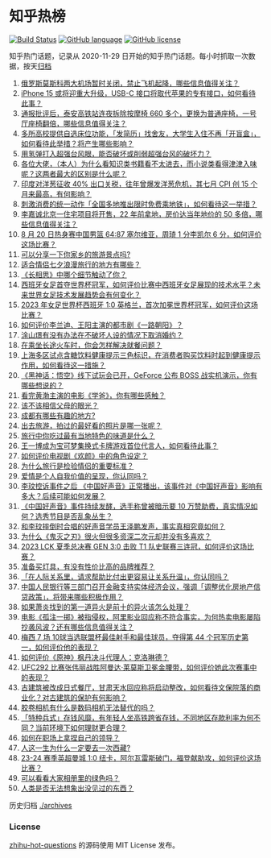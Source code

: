 # 知乎热榜
[![Build Status](https://github.com/ToWeLong/zhihu-hot-questions/workflows/CI/badge.svg)](https://github.com/ToWeLong/zhihu-hot-questions/actions)
[![GitHub language](https://img.shields.io/badge/language-golang-orange.svg)](https://golang.org/)
[![GitHub license](https://img.shields.io/github/license/ToWeLong/zhihu-hot-questions)](https://github.com/ToWeLong/zhihu-hot-questions/blob/main/LICENSE)

知乎热门话题，记录从 2020-11-29 日开始的知乎热门话题。每小时抓取一次数据，按天[归档](./archives)

<!-- BEGIN -->

1. [俄罗斯莫斯科两大机场暂时关闭，禁止飞机起降，哪些信息值得关注？](https://www.zhihu.com/question/618237814)
1. [iPhone 15 或将迎重大升级，USB-C 接口将取代苹果的专有接口，如何看待此事？](https://www.zhihu.com/question/618237100)
1. [通报批评后，泰安高铁站连夜拆除按摩椅 660 多个，更换为普通座椅，一号厅座椅翻倍，哪些信息值得关注？](https://www.zhihu.com/question/618153937)
1. [多所高校提供自选床位功能，「发简历」找舍友，大学生入住不再「开盲盒」，如何看待此举措？将产生哪些影响？](https://www.zhihu.com/question/618264119)
1. [用氢弹打入超强台风眼，能否破坏或削弱超强台风的破坏力？](https://www.zhihu.com/question/614445157)
1. [各位大佬，（本人）为什么看知识类书籍看不太进去，而小说类看得津津入味呢？这两者最大的区别是什么呢？](https://www.zhihu.com/question/589710990)
1. [印度对洋葱征收 40% 出口关税，往年曾爆发洋葱危机，其七月 CPI 创 15 个月来最高，有何影响？](https://www.zhihu.com/question/618192012)
1. [刺激消费的统一动作「全国多地推出限时免费乘地铁」，如何看待这一举措？](https://www.zhihu.com/question/618238318)
1. [李嘉诚北京一住宅项目将开售，22 年前拿地，房价达当年地价的 50 多倍，哪些信息值得关注？](https://www.zhihu.com/question/618192053)
1. [8 月 20 日热身赛中国男篮 64:87 塞尔维亚，周琦 1 分李凯尔 6 分，如何评价这场比赛？](https://www.zhihu.com/question/618262339)
1. [可以分享一下你家乡的旅游景点吗?](https://www.zhihu.com/question/616432577)
1. [适合情侣七夕浪漫旅行的地方有哪些？](https://www.zhihu.com/question/616023340)
1. [《长相思》中哪个细节触动了你？](https://www.zhihu.com/question/615216357)
1. [西班牙女足首夺世界杯冠军，如何评价比赛中西班牙女足展现的技术水平？未来世界女足技术发展趋势会有何变化？](https://www.zhihu.com/question/618279977)
1. [2023 年女足世界杯西班牙 1:0 英格兰，首次加冕世界杯冠军，如何评价这场比赛？](https://www.zhihu.com/question/618279832)
1. [如何评价李兰迪、王阳主演的都市剧《一路朝阳》？](https://www.zhihu.com/question/617258287)
1. [涂山璟有没有办法在不破坏人设的情况下取消婚约？](https://www.zhihu.com/question/617672636)
1. [在乘坐长途火车时，你会怎样解决就餐问题？](https://www.zhihu.com/question/617112639)
1. [上海多区试点含糖饮料健康提示三色标识，在消费者购买饮料时起到健康提示作用，如何看待这一措施？](https://www.zhihu.com/question/617918635)
1. [《黑神话：悟空》线下试玩会已开，GeForce 公布 BOSS 战实机演示，你有哪些想说的？](https://www.zhihu.com/question/618236792)
1. [看完黄渤主演的电影《学爸》，你有哪些感触？](https://www.zhihu.com/question/618089790)
1. [该不该相信父母的眼光？](https://www.zhihu.com/question/480008580)
1. [成都有哪些有趣的地方?](https://www.zhihu.com/question/25516307)
1. [出去旅游，拍过的最好看的照片是哪一张呢？](https://www.zhihu.com/question/616101256)
1. [旅行中你吃过最有当地特色的味道是什么？](https://www.zhihu.com/question/617537991)
1. [王一博成为宝可梦集换式卡牌游戏首位代言人，如何看待此事？](https://www.zhihu.com/question/617958662)
1. [如何评价电视剧《欢颜》中的角色设定？](https://www.zhihu.com/question/612322274)
1. [为什么旅行是检验情侣的重要标准？](https://www.zhihu.com/question/34842404)
1. [爱情是个人自我价值的呈现，你认同吗？](https://www.zhihu.com/question/617120782)
1. [李玟控诉事件之后 《中国好声音》正常播出，该事件对《中国好声音》影响有多大？后续可能如何发展？](https://www.zhihu.com/question/618103379)
1. [《中国好声音》事件持续发酵，选手称曾被暗示要 10 万赞助费，真实情况如何？选秀节目是否乱象丛生？](https://www.zhihu.com/question/618103961)
1. [和李玟摔倒时合唱的好声音学员王泽鹏发声，事实真相究竟如何？](https://www.zhihu.com/question/618231528)
1. [为什么《鬼灭之刃》很火但很多资深二次元却并没有多喜欢？](https://www.zhihu.com/question/515865154)
1. [2023 LCK 夏季总决赛 GEN 3:0 击败 T1 队史联赛三连冠，如何评价这场比赛？](https://www.zhihu.com/question/618259247)
1. [准备买灯具，有没有性价比高的品牌推荐？](https://www.zhihu.com/question/340515041)
1. [「在人际关系里，请求帮助比付出更容易让关系升温」，你认同吗？](https://www.zhihu.com/question/617120348)
1. [中国人民银行等三部门召开金融支持实体经济会议，强调「调整优化房地产信贷政策」，将带来哪些积极作用？](https://www.zhihu.com/question/618257793)
1. [如果萧炎找到的第一道异火是前十的异火该怎么处理？](https://www.zhihu.com/question/538757087)
1. [电影《孤注一掷》被指侵权，阿里影业回应称不符合事实，为何热卖电影屡陷抄袭风波？还有哪些信息值得关注？](https://www.zhihu.com/question/617914571)
1. [梅西 7 场 10球当选联盟杯最佳射手和最佳球员，夺得第 44 个冠军历史第一，如何评价他的表现？](https://www.zhihu.com/question/618248083)
1. [如何评价《原神》枫丹决斗代理人：克洛琳德？](https://www.zhihu.com/question/618235513)
1. [UFC292 比赛张伟丽战胜阿曼达·莱莫斯卫冕金腰带，如何评价她此次赛事中的表现？](https://www.zhihu.com/question/618250850)
1. [古建筑被改成日式餐厅，甘肃天水回应称将启动整改，如何看待文保院落的商业化？对古建筑的保护有何影响？](https://www.zhihu.com/question/618255985)
1. [胶卷相机有什么是数码相机无法替代的吗？](https://www.zhihu.com/question/617140596)
1. [「特种兵式」存钱风靡，有年轻人坐高铁跨省存钱，不同地区存款利率为何不同？当前环境下如何理财更合理？](https://www.zhihu.com/question/618272879)
1. [如何在职场上拿捏自己的领导？](https://www.zhihu.com/question/598869474)
1. [人这一生为什么一定要去一次西藏?](https://www.zhihu.com/question/609178392)
1. [23-24 赛季英超曼城 1:0 纽卡，阿尔瓦雷斯破门，福登献助攻，如何评价这场比赛？](https://www.zhihu.com/question/618204856)
1. [可以看看大家相册里的绿色吗？](https://www.zhihu.com/question/617688668)
1. [人类是否无法想象出没见过的东西？](https://www.zhihu.com/question/316680205)

<!-- END -->

历史归档 [./archives](./archives)


### License
[zhihu-hot-questions](https://github.com/towelong/zhihu-hot-questions) 的源码使用 MIT License 发布。